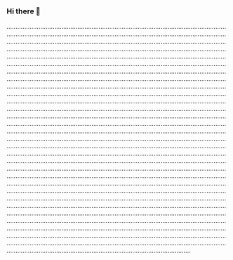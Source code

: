 ### Hi there 👋

................................................................................................................................................................................................................................................................................................................................................................................................................................................................................................................................................................................................................................................................................................................................................................................................................................................................................................................................................................................................................................................................................................................................................................................................................................................................................................................................................................................................................................................................................................................................................................................................................................................................................................................................................................................................................................................................................................................................................................................................................................................................................................................................................................................................................................................................................................................................................................................................................................................................................................................................................................................................................................................................................................................................................................................................................................................................................................................................................................................................................................................................................................................................................................................................................................................................................................................................................................................................................................................................................................................................................................................................................................................................................................................................................................................................................................................................................................................................................................................